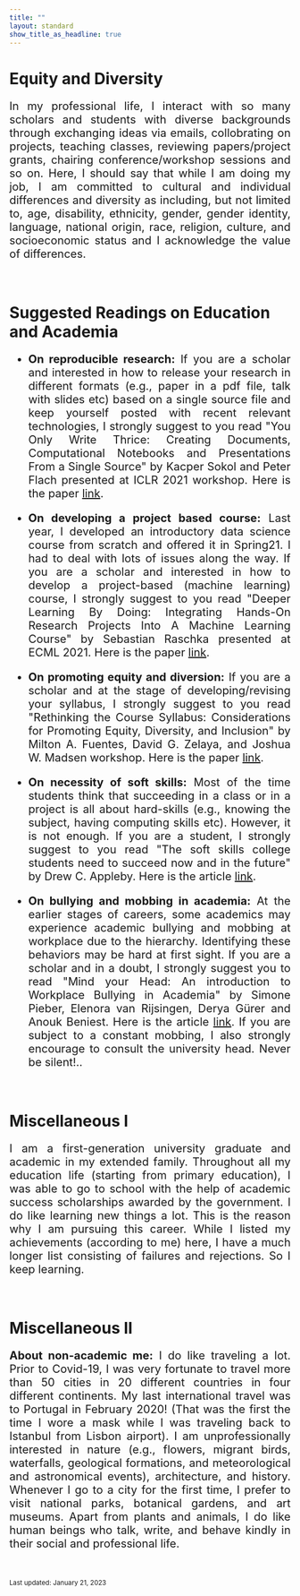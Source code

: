 ```yaml
---
title: ""
layout: standard
show_title_as_headline: true
---
```


<h1 color="rgb(132," 132,="" 132);="">Equity and Diversity</h1>
<p style="font-size:20px;text-align: justify;">In my professional life, I interact with so many scholars and students with diverse backgrounds through exchanging ideas via emails, collobrating on projects, teaching classes, reviewing papers/project grants, chairing conference/workshop sessions and so on. Here, I should say that while I am doing my job, I am committed to cultural and individual differences and diversity as including, but not limited to, age, disability, ethnicity, gender, gender identity, language, national origin, race, religion, culture, and socioeconomic status and I acknowledge the value of differences. 
</p>
<br>
<h1 color="rgb(132," 132,="" 132);="">Suggested Readings on Education and Academia</h1>
<ul style="font-size:20px;">
<li> 
<p style="font-size:20px;text-align: justify;"> <b>On reproducible research:</b> If you are a scholar and interested in how to release your research in different formats (e.g., paper in a pdf file, talk with slides etc) based on a single source file and keep yourself posted with recent relevant technologies, I strongly suggest to you read "You Only Write Thrice: Creating Documents, Computational Notebooks and Presentations From a Single Source" by Kacper Sokol and Peter Flach presented at ICLR 2021 workshop. Here is the paper <a href="https://openreview.net/pdf?id=i4zpuNRiU4G"> link</a>.</p>
</li>
<li> 
<p style="font-size:20px;text-align: justify;"> <b>On developing a project based course:</b> Last year, I developed an introductory data science course from scratch and offered it in Spring21. I had to deal with lots of issues along the way. 
If you are a scholar and interested in how to develop a project-based (machine learning) course, I strongly suggest to you read "Deeper Learning By Doing: Integrating Hands-On Research
Projects Into A Machine Learning Course" by Sebastian Raschka presented at ECML 2021. Here is the paper <a href="https://arxiv.org/pdf/2107.13671.pdf"> link</a>.</p>
</li>
<li> 
<p style="font-size:20px;text-align: justify;"> <b>On promoting equity and diversion:</b> If you are a scholar and at the stage of developing/revising your syllabus, I strongly suggest to you read "Rethinking the Course Syllabus: Considerations for Promoting Equity, Diversity, and Inclusion" by Milton A. Fuentes, David G. Zelaya, and Joshua W. Madsen workshop. Here is the paper <a href="https://journals.sagepub.com/doi/abs/10.1177/0098628320959979?journalCode=topa&"> link</a>.</p>
</li>
<li> 
<p style="font-size:20px;text-align: justify;"> <b>On necessity of soft skills:</b> Most of the time students think that succeeding in a class or in a project is all about hard-skills (e.g., knowing the subject, having computing skills etc). However, it is not enough.
If you are a student, I strongly suggest to you read "The soft skills college students need to succeed now and in the future" by Drew C. Appleby. Here is the article <a href="https://www.apa.org/ed/precollege/psn/2017/09/soft-skills"> link</a>.</p>
</li>
<li> 
<p style="font-size:20px;text-align: justify;"> <b>On bullying and mobbing in academia:</b> At the earlier stages of careers, some academics may experience academic bullying and mobbing at workplace due to the hierarchy. Identifying these behaviors may be hard at first sight. If you are a scholar and in a doubt, I strongly suggest you to read "Mind your Head: An introduction to Workplace Bullying in Academia" by Simone Pieber, Elenora van Rijsingen, Derya Gürer and Anouk Beniest. Here is the article <a href="https://blogs.egu.eu/divisions/ts/2021/03/24/mind-your-head-an-introduction-to-workplace-bullying-in-academia/"> link</a>. If you are subject to a constant mobbing, I also strongly encourage to consult the university head. Never be silent!..</p>
</li>
</ul> 
<br>
<h1><span color="rgb(132," 132,="" 132);="">Miscellaneous I&nbsp;</span>&nbsp;&nbsp;
</h1>
<p style="font-size:20px;text-align: justify;"> I am a first-generation university graduate and academic in my extended family. Throughout all my education life (starting from primary education), I was able to go to school with the help of academic success scholarships awarded by the government. I do like learning new things a lot. This is the reason why I am pursuing this career. While I listed my achievements (according to me) here, I have a much longer list consisting of failures and rejections. So I keep learning.
</p>
<br>
<h1><span color="rgb(132," 132,="" 132);="">Miscellaneous II&nbsp;</span>&nbsp;&nbsp;
</h1>
<p style="font-size:20px;text-align: justify;"><b>About non-academic me:</b> I do like traveling a lot. Prior to Covid-19, I was very fortunate to travel more than 50 cities in 20 different countries in four different continents. My last international travel was to Portugal in February 2020! (That was the first the time I wore a mask while I was traveling back to Istanbul from Lisbon airport). I am unprofessionally interested in nature (e.g., flowers, migrant birds, waterfalls, geological formations, and meteorological and astronomical events), architecture, and history. Whenever I go to a city for the first time, I prefer to visit national parks, botanical gardens, and art museums. Apart from plants and animals, I do like human beings who talk, write, and behave kindly in their social and professional life.
</p>   
<br>
      
<small>Last updated: January 21, 2023</small><br>
</td>
</tr>
  
  </tbody>
</table>
<br>
